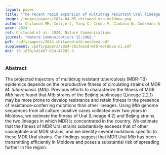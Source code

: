 ```yaml
---
layout: paper
title: "The recent rapid expansion of multidrug resistant Ural lineage *Mycobacterium tuberculosis* in Moldova"
image: /images/papers/2024-04-05-chitwood-mtb-moldova.png
authors: Chitwood MH, Colijn C, Yang C, Crudu V, Ciobanu N, Codreanu A, **Kim J**, Rancu I, Rhee K, Cohen T, Sobkowiak B
year: 2024
ref: Chitwood et al. 2024. Nature Communications
journal: "Nature Communications 15:2962."
pdf: /pdfs/papers/2024-chitwood-mtb-moldova.pdf
supplement: /pdfs/papers/2024-chitwood-mtb-moldova-si.pdf
doi: 10.1038/s41467-024-47282-9
---
```


### Abstract
The projected trajectory of multidrug resistant tuberculosis (MDR-TB) epidemics depends on the reproductive fitness of circulating strains of MDR *M. tuberculosis* (*Mtb*). Previous efforts to characterize the fitness of MDR *Mtb* have found that *Mtb* strains of the Beijing sublineage (Lineage 2.2.1) may be more prone to develop resistance and retain fitness in the presence of resistance-conferring mutations than other lineages. Using *Mtb* genome sequences from all culture-positive cases collected over two years in Moldova, we estimate the fitness of Ural (Lineage 4.2) and Beijing strains, the two lineages in which MDR is concentrated in the country. We estimate that the fitness of MDR Ural strains substantially exceeds that of other susceptible and MDR strains, and we identify several mutations specific to these MDR Ural strains. Our findings suggest that MDR Ural *Mtb* has been transmitting efficiently in Moldova and poses a substantial risk of spreading further in the region.
